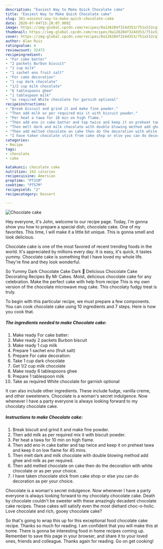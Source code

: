 ```yaml
---
description: "Easiest Way to Make Quick Chocolate cake"
title: "Easiest Way to Make Quick Chocolate cake"
slug: 381-easiest-way-to-make-quick-chocolate-cake
date: 2020-07-04T15:28:07.909Z
image: https://img-global.cpcdn.com/recipes/0a126204f324d353/751x532cq70/chocolate-cake-recipe-main-photo.jpg
thumbnail: https://img-global.cpcdn.com/recipes/0a126204f324d353/751x532cq70/chocolate-cake-recipe-main-photo.jpg
cover: https://img-global.cpcdn.com/recipes/0a126204f324d353/751x532cq70/chocolate-cake-recipe-main-photo.jpg
author: Alan Ruiz
ratingvalue: 4
reviewcount: 32473
recipeingredient:
- "For cake batter"
- "2 packets Burbon biscuit"
- "1 cup milk"
- "1 sachet eno fruit salt"
- "For cake decoration"
- "1 cup dark chocolate"
- "1/2 cup milk chocolate"
- "6 tablespoons ghee"
- "1 tablespoon milk"
- "as required White chocolate for garnish optional"
recipeinstructions:
- "Break biscuit and grind it and make fine powder."
- "Then add milk as per required mix it with biscuit powder."
- "Per heat a tawa for 10 min on high flame."
- "Then add eno in cake batter and tap twice and keep it on preheat tawa and keep it on low flame for 45 mins."
- "Then melt dark and milk chocolate with double blowing method add ghee and milk as per required."
- "Then add melted chocolate on cake then do the decoration with white chocolate or as per your choice."
- "I have taken chocolate stick from cake shop or else you can do decoration as per your choice."
categories:
- Recipe
tags:
- chocolate
- cake

katakunci: chocolate cake 
nutrition: 242 calories
recipecuisine: American
preptime: "PT31M"
cooktime: "PT57M"
recipeyield: "2"
recipecategory: Dessert

---
```



![Chocolate cake](https://img-global.cpcdn.com/recipes/0a126204f324d353/751x532cq70/chocolate-cake-recipe-main-photo.jpg)

Hey everyone, it's John, welcome to our recipe page. Today, I'm gonna show you how to prepare a special dish, chocolate cake. One of my favorites. This time, I will make it a little bit unique. This is gonna smell and look delicious.

Chocolate cake is one of the most favored of recent trending foods in the world. It's appreciated by millions every day. It is easy, it's quick, it tastes yummy. Chocolate cake is something that I have loved my whole life. They're fine and they look wonderful.

So Yummy Dark Chocolate Cake Dark 💖 Delicious Chocolate Cake Decorating Recipes By Mr Cakes. Moist, delicious chocolate cake for any celebration. Make the perfect cake with help from recipe This is my own version of the chocolate microwave mug cake. This chocolaty fudgy treat is truly.


To begin with this particular recipe, we must prepare a few components. You can cook chocolate cake using 10 ingredients and 7 steps. Here is how you cook that.

<!--inarticleads1-->

##### The ingredients needed to make Chocolate cake:

1. Make ready For cake batter:
1. Make ready 2 packets Burbon biscuit
1. Make ready 1 cup milk
1. Prepare 1 sachet eno (fruit salt)
1. Prepare For cake decoration:
1. Take 1 cup dark chocolate
1. Get 1/2 cup milk chocolate
1. Make ready 6 tablespoons ghee
1. Prepare 1 tablespoon milk
1. Take as required White chocolate for garnish optional


It can also include other ingredients. These include fudge, vanilla creme, and other sweeteners. Chocolate is a woman&#39;s secret indulgence. Now whenever I have a party everyone is always looking forward to my chocolaty chocolate cake. 

<!--inarticleads2-->

##### Instructions to make Chocolate cake:

1. Break biscuit and grind it and make fine powder.
1. Then add milk as per required mix it with biscuit powder.
1. Per heat a tawa for 10 min on high flame.
1. Then add eno in cake batter and tap twice and keep it on preheat tawa and keep it on low flame for 45 mins.
1. Then melt dark and milk chocolate with double blowing method add ghee and milk as per required.
1. Then add melted chocolate on cake then do the decoration with white chocolate or as per your choice.
1. I have taken chocolate stick from cake shop or else you can do decoration as per your choice.


Chocolate is a woman&#39;s secret indulgence. Now whenever I have a party everyone is always looking forward to my chocolaty chocolate cake. Death by chocolate couldn&#39;t be sweeter with these amazingly decadent chocolate cake recipes. These cakes will satisfy even the most diehard choc-o-holic. Love chocolate and rich, gooey chocolate cake? 

So that's going to wrap this up for this exceptional food chocolate cake recipe. Thanks so much for reading. I am confident that you will make this at home. There is gonna be interesting food in home recipes coming up. Remember to save this page in your browser, and share it to your loved ones, friends and colleague. Thanks again for reading. Go on get cooking!
